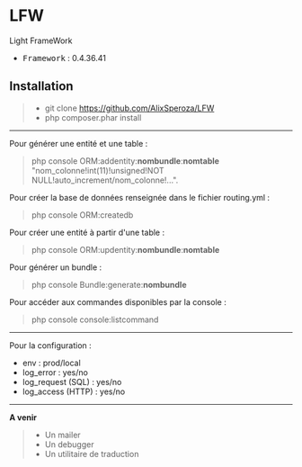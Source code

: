 # LFW
Light FrameWork

 - <kbd>Framework</kbd> : 0.4.36.41

Installation
----------

> - git clone https://github.com/AlixSperoza/LFW
> - php composer.phar install

----------
Pour générer une entité et une table :
> php console ORM:addentity:**nombundle**:**nomtable** "nom_colonne!int(11)!unsigned!NOT NULL!auto_increment/nom_colonne!...".

Pour créer la base de données renseignée dans le fichier routing.yml :
> php console ORM:createdb

Pour créer une entité à partir d'une table :
> php console ORM:updentity:**nombundle**:**nomtable**

Pour générer un bundle :
> php console Bundle:generate:**nombundle**

Pour accéder aux commandes disponibles par la console :
> php console console:listcommand

----------

Pour la configuration :

 - env : prod/local
 - log_error : yes/no
 - log_request (SQL) : yes/no
 - log_access (HTTP) : yes/no

----------

**A venir**

> - Un mailer
> - Un debugger
> - Un utilitaire de traduction